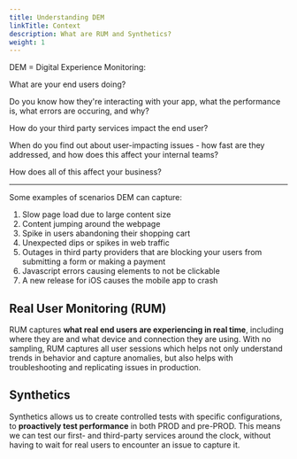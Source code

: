 ```yaml
---
title: Understanding DEM
linkTitle: Context
description: What are RUM and Synthetics?
weight: 1
---
```


DEM = Digital Experience Monitoring:

What are your end users doing?

Do you know how they're interacting with your app, what the performance is, what errors are occuring, and why?

How do your third party services impact the end user?

When do you find out about user-impacting issues - how fast are they addressed, and how does this affect your internal teams?

How does all of this affect your business?

---

Some examples of scenarios DEM can capture:

1. Slow page load due to large content size
1. Content jumping around the webpage
1. Spike in users abandoning their shopping cart
1. Unexpected dips or spikes in web traffic
1. Outages in third party providers that are blocking your users from submitting a form or making a payment
1. Javascript errors causing elements to not be clickable
1. A new release for iOS causes the mobile app to crash

## Real User Monitoring (RUM)

RUM captures **what real end users are experiencing in real time**, including where they are and what device and connection they are using. With no sampling, RUM captures all user sessions which helps not only understand trends in behavior and capture anomalies, but also helps with troubleshooting and replicating issues in production.

## Synthetics

Synthetics allows us to create controlled tests with specific configurations, to **proactively test performance** in both PROD and pre-PROD. This means we can test our first- and third-party services around the clock, without having to wait for real users to encounter an issue to capture it.
